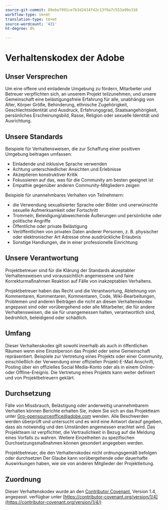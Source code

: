 ```yaml
---
source-git-commit: 89ebe7991ce7b3d2434f42c13f0a7c553a99e316
workflow-type: tm+mt
translation-type: tm+mt
source-wordcount: '431'
ht-degree: 0%

---
```

# Verhaltenskodex der Adobe

## Unser Versprechen

Um eine offene und einladende Umgebung zu fördern,
Mitarbeiter und Betreuer verpflichten sich, an unserem Projekt teilzunehmen, und
unsere Gemeinschaft eine belästigungsfreie Erfahrung für alle, unabhängig von Alter, Körper
Größe, Behinderung, ethnische Zugehörigkeit, Geschlechtsidentität und Ausdruck, Erfahrungsgrad,
Staatsangehörigkeit, persönliches Erscheinungsbild, Rasse, Religion oder sexuelle Identität und
Ausrichtung.

## Unsere Standards

Beispiele für Verhaltensweisen, die zur Schaffung einer positiven Umgebung beitragen
umfassen:

* Einladende und inklusive Sprache verwenden
* Achtung unterschiedlicher Ansichten und Erlebnisse
* Akzeptieren konstruktiver Kritik
* Fokussieren auf das, was für die Community am besten geeignet ist
* Empathie gegenüber anderen Community-Mitgliedern zeigen

Beispiele für unannehmbares Verhalten von Teilnehmern:

* die Verwendung sexualisierter Sprache oder Bilder und unerwünschte sexuelle Aufmerksamkeit oder
Fortschritt
* Trommeln, Beleidigung/abweichende Äußerungen und persönliche oder politische Angriffe
* Öffentliche oder private Belästigung
* Veröffentlichen von privaten Daten anderer Personen, z. B. physischer oder elektronischer Art
Adresse ohne ausdrückliche Erlaubnis
* Sonstige Handlungen, die in einer
professionelle Einrichtung

## Unsere Verantwortung

Projektbetreuer sind für die Klärung der Standards akzeptabler
Verhaltensweisen und voraussichtlich angemessene und faire Korrekturmaßnahmen
Reaktion auf Fälle von inakzeptablen Verhaltens.

Projektbetreuer haben das Recht und die Verantwortung,
Ablehnung von Kommentaren, Kommentaren, Kommentaren, Code, Wiki-Bearbeitungen, Problemen und anderen Beiträgen
die nicht an diesen Verhaltenskodex angepasst sind oder vorübergehend oder
alle Mitarbeiter, die für andere Verhaltensweisen, die sie für unangemessen halten, verantwortlich sind,
bedrohlich, beleidigend oder schädlich.

## Umfang

Dieser Verhaltenskodex gilt sowohl innerhalb als auch in öffentlichen Räumen
wenn eine Einzelperson das Projekt oder seine Gemeinschaft repräsentiert. Beispiele
zur Vertretung eines Projekts oder einer Community, einschließlich der Verwendung einer offiziellen Projekt-E-Mail
Anschrift, Posting über ein offizielles Social Media-Konto oder als
in einem Online- oder Offline-Ereignis. Die Vertretung eines Projekts kann
weiter definiert und von Projektbetreuern geklärt.

## Durchsetzung

Fälle von Missbrauch, Belästigung oder anderweitig unannehmbarem Verhalten können
Berichte erhalten Sie, indem Sie sich an das Projektteam unter Grp-opensourceoffice@adobe.com wenden. Alle
Beschwerden werden überprüft und untersucht und es wird eine Antwort darauf gegeben, dass
als notwendig und den Umständen angemessen erachtet wird. Das Projektteam ist
verpflichtet, die Vertraulichkeit in Bezug auf die Meldung eines Vorfalls zu wahren.
Weitere Einzelheiten zu spezifischen Durchsetzungsmaßnahmen können gesondert angegeben werden.

Projektbetreuer, die den Verhaltenskodex nicht ordnungsgemäß befolgen oder durchsetzen
Der Glaube kann vorübergehende oder dauerhafte Auswirkungen haben, wie sie von anderen
Mitglieder der Projektleitung.

## Zuordnung

Dieser Verhaltenskodex wurde an den [Contributor Covenant](https://contributor-covenant.org), Version 1.4, angepasst.
verfügbar unter [https://contributor-covenant.org/version/1/4](https://contributor-covenant.org/version/1/4/)
